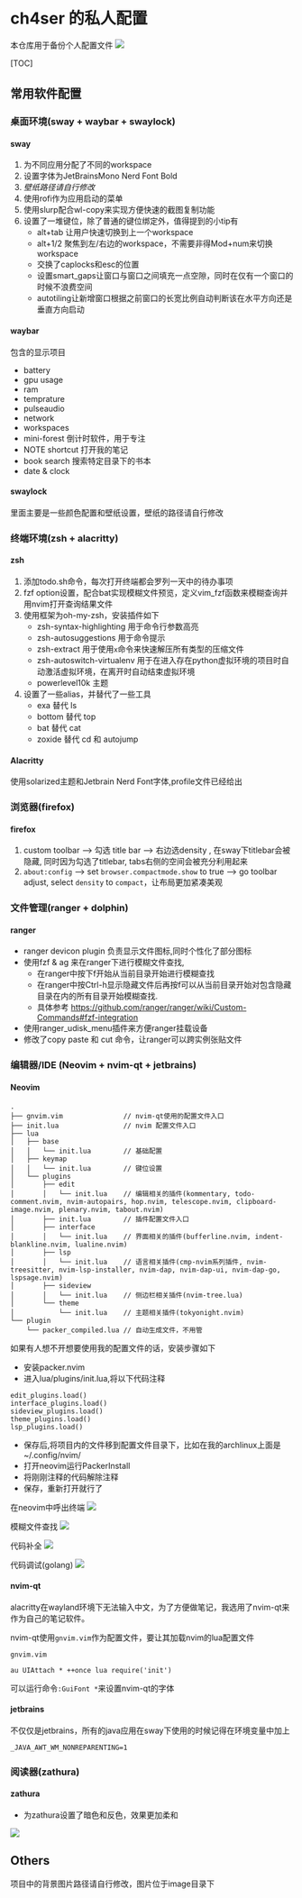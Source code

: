 # ch4ser 的私人配置


本仓库用于备份个人配置文件
![](./image/first.png)

[TOC]
## 常用软件配置
### 桌面环境(sway + waybar + swaylock)
#### sway
1. 为不同应用分配了不同的workspace
2. 设置字体为JetBrainsMono Nerd Font Bold
3. *壁纸路径请自行修改*
4. 使用rofi作为应用启动的菜单
5. 使用slurp配合wl-copy来实现方便快速的截图复制功能
6. 设置了一堆键位，除了普通的键位绑定外，值得提到的小tip有
    - alt+tab 让用户快速切换到上一个workspace
    - alt+1/2 聚焦到左/右边的workspace，不需要非得Mod+num来切换workspace
    - 交换了caplocks和esc的位置
    - 设置smart_gaps让窗口与窗口之间填充一点空隙，同时在仅有一个窗口的时候不浪费空间
    - autotiling让新增窗口根据之前窗口的长宽比例自动判断该在水平方向还是垂直方向启动

#### waybar
包含的显示项目
- battery
- gpu usage
- ram
- temprature
- pulseaudio
- network
- workspaces
- mini-forest 倒计时软件，用于专注
- NOTE shortcut 打开我的笔记
- book search 搜索特定目录下的书本
- date & clock

#### swaylock
里面主要是一些颜色配置和壁纸设置，壁纸的路径请自行修改

### 终端环境(zsh + alacritty)
#### zsh
1. 添加todo.sh命令，每次打开终端都会罗列一天中的待办事项
2. fzf option设置，配合bat实现模糊文件预览，定义vim_fzf函数来模糊查询并用nvim打开查询结果文件
3. 使用框架为oh-my-zsh，安装插件如下
    - zsh-syntax-highlighting 用于命令行参数高亮
    - zsh-autosuggestions 用于命令提示
    - zsh-extract 用于使用``x``命令来快速解压所有类型的压缩文件
    - zsh-autoswitch-virtualenv 用于在进入存在python虚拟环境的项目时自动激活虚拟环境，在离开时自动结束虚拟环境
    - powerlevel10k 主题
4. 设置了一些alias，并替代了一些工具
    - exa 替代 ls
    - bottom 替代 top
    - bat 替代 cat
    - zoxide 替代 cd 和 autojump

#### Alacritty
使用solarized主题和Jetbrain Nerd Font字体,profile文件已经给出

### 浏览器(firefox)

#### firefox
1. custom toolbar --> 勾选 title bar --> 右边选density , 在sway下titlebar会被隐藏, 同时因为勾选了titlebar, tabs右侧的空间会被充分利用起来
2. `about:config` --> set `browser.compactmode.show` to true --> go toolbar adjust, select `density` to `compact`，让布局更加紧凑美观

### 文件管理(ranger + dolphin)

#### ranger
- ranger devicon plugin 负责显示文件图标,同时个性化了部分图标
- 使用fzf & ag 来在ranger下进行模糊文件查找,
    - 在ranger中按下f开始从当前目录开始进行模糊查找
    - 在ranger中按Ctrl-h显示隐藏文件后再按f可以从当前目录开始对包含隐藏目录在内的所有目录开始模糊查找.
    - 具体参考 https://github.com/ranger/ranger/wiki/Custom-Commands#fzf-integration
- 使用ranger_udisk_menu插件来方便ranger挂载设备
- 修改了copy paste 和 cut 命令，让ranger可以跨实例张贴文件


### 编辑器/IDE (Neovim + nvim-qt + jetbrains)
#### Neovim

```
.
├── gnvim.vim               // nvim-qt使用的配置文件入口
├── init.lua                // nvim 配置文件入口
├── lua
│   ├── base
│   │   └── init.lua        // 基础配置
│   ├── keymap
│   │   └── init.lua        // 键位设置
│   └── plugins
│       ├── edit
│       │   └── init.lua    // 编辑相关的插件(kommentary, todo-comment.nvim, nvim-autopairs, hop.nvim, telescope.nvim, clipboard-image.nvim, plenary.nvim, tabout.nvim)
│       ├── init.lua        // 插件配置文件入口
│       ├── interface
│       │   └── init.lua    // 界面相关的插件(bufferline.nvim, indent-blankline.nvim, lualine.nvim)
│       ├── lsp
│       │   └── init.lua    // 语言相关插件(cmp-nvim系列插件, nvim-treesitter, nvim-lsp-installer, nvim-dap, nvim-dap-ui, nvim-dap-go, lspsage.nvim)
│       ├── sideview
│       │   └── init.lua    // 侧边栏相关插件(nvim-tree.lua)
│       └── theme
│           └── init.lua    // 主题相关插件(tokyonight.nvim)
└── plugin
    └── packer_compiled.lua // 自动生成文件，不用管
```


如果有人想不开想要使用我的配置文件的话，安装步骤如下
- 安装packer.nvim 
- 进入lua/plugins/init.lua,将以下代码注释
```
edit_plugins.load()
interface_plugins.load()
sideview_plugins.load()
theme_plugins.load()
lsp_plugins.load()
```
- 保存后,将项目内的文件移到配置文件目录下，比如在我的archlinux上面是~/.config/nvim/
- 打开neovim运行PackerInstall
- 将刚刚注释的代码解除注释
- 保存，重新打开就行了

在neovim中呼出终端
![](./image/lspsage-terminal.png)

模糊文件查找
![](./image/telescope.png)

代码补全
![](./image/nvim-cmp.png)


代码调试(golang)
![](./image/dap.png)

#### nvim-qt
alacritty在wayland环境下无法输入中文，为了方便做笔记，我选用了nvim-qt来作为自己的笔记软件。

nvim-qt使用`gnvim.vim`作为配置文件，要让其加载nvim的lua配置文件

`gnvim.vim`
```vim
au UIAttach * ++once lua require('init')
```
可以运行命令`:GuiFont *`来设置nvim-qt的字体

#### jetbrains

不仅仅是jetbrains，所有的java应用在sway下使用的时候记得在环境变量中加上

```
_JAVA_AWT_WM_NONREPARENTING=1
```

### 阅读器(zathura)

#### zathura
- 为zathura设置了暗色和反色，效果更加柔和

![](./image/zathura.png)

## Others

项目中的背景图片路径请自行修改，图片位于image目录下
